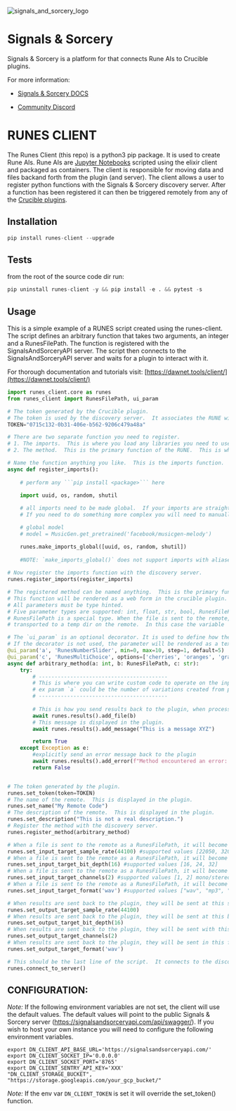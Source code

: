 ![signals_and_sorcery_logo](https://storage.googleapis.com/docs-assets/sas_runes_client_2.png)
# Signals & Sorcery

Signals & Sorcery is a platform for that connects Rune AIs to Crucible plugins.

For more information:

- [Signals & Sorcery DOCS](https://signalsandsorcery.com/)

- [Community Discord](https://discord.gg/UcHCjfpRkV)

# RUNES CLIENT

The Runes Client (this repo) is a python3 pip package.  It is used to create Rune AIs.  Rune AIs are [Jupyter Notebooks](https://jupyter.org/) scripted using the elixir client and packaged as containers. The client is responsible for moving data and files backand forth from the plugin (and server).   The client allows a user to register python functions with the Signals & Sorcery discovery server. After a function has been registered it can then be triggered remotely from any of the [Crucible plugins](https://signalsandsorcery.com/crucible-plugins/).   

## Installation

```python
pip install runes-client --upgrade
```

## Tests

from the root of the source code dir run:
```python
pip uninstall runes-client -y && pip install -e . && pytest -s
```

## Usage

This is a simple example of a RUNES script created using the runes-client.  The script defines an arbitrary function that takes two arguments, an integer and a RunesFilePath.  The function is registered with the SignalsAndSorceryAPI server.  The script then connects to the SignalsAndSorceryAPI server and waits for a plugin to interact with it. 

For thorough documentation and tutorials visit: [https://dawnet.tools/client/](https://dawnet.tools/client/)

```python
import runes_client.core as runes 
from runes_client import RunesFilePath, ui_param

# The token generated by the Crucible plugin.  
# The token is used by the discovery server.  It associates the RUNE with the plugin.
TOKEN="0715c132-0b31-406e-b562-9206c479a48a"

# There are two separate function you need to register.  
# 1. The imports.  This is where you load any libraries you need to use in your RUNE.  This is important so that the RUNE is aware when dependencies are loaded and its ready to be called from the plugin.
# 2. The method.  This is the primary function of the RUNE.  This is where you write the code that will be executed when the RUNE is triggered.

# Name the function anything you like.  This is the imports function.  This is where you load any libraries you need to use in your RUNE.
async def register_imports():
    
    # perform any ```pip install <package>``` here
   
    import uuid, os, random, shutil 

    # all imports need to be made global.  If your imports are straight forward you can use the `make_imports_global` function.
    # If you need to do something more complex you will need to manually make the imports global. For example, in this case we download a large pre-trained model and need to make it global.

    # global model
    # model = MusicGen.get_pretrained('facebook/musicgen-melody')

    runes.make_imports_global([uuid, os, random, shutil])
    
    #NOTE: `make_imports_global()` does not support imports with aliases.  You will need to manually make these global.
    
# Now register the imports function with the discovery server.
runes.register_imports(register_imports)

# The registered method can be named anything.  This is the primary function of the RUNE.  
# This function will be rendered as a web form in the crucible plugin. Note: the method must be `async`.  
# All parameters must be type hinted.  
# Five parameter types are supported: int, float, str, bool, RunesFilePath
# RunesFilePath is a special type. When the file is sent to the remote, it is intercepted by the system and 
# transported to a temp dir on the remote.  In this case the variable `b` is local path to the file.

# The `ui_param` is an optional decorator. It is used to define how the parameter input UI will be rendered in the plugin.  
# If the decorator is not used, the parameter will be rendered as a text input field. 
@ui_param('a', 'RunesNumberSlider', min=0, max=10, step=1, default=5)
@ui_param('c', 'RunesMultiChoice', options=['cherries', 'oranges', 'grapes'], default='grapes')
async def arbitrary_method(a: int, b: RunesFilePath, c: str):
    try: 
        # -----------------------------------------
        # This is where you can write custom code to operate on the input params.
        # ex param `a` could be the number of variations created from param `b` using something like MusicLM
        # -----------------------------------------
        
        # This is how you send results back to the plugin, when processing is complete.
        await runes.results().add_file(b) 
        # This message is displayed in the plugin.
        await runes.results().add_message("This is a message XYZ") 

        return True
    except Exception as e: 
        #explicitly send an error message back to the plugin
        await runes.results().add_error(f"Method encountered an error: {e}")
        return False


# The token generated by the plugin. 
runes.set_token(token=TOKEN)
# The name of the remote.  This is displayed in the plugin.
runes.set_name("My Remote Code")
# The description of the remote.  This is displayed in the plugin.
runes.set_description("This is not a real description.")
# Register the method with the discovery server.
runes.register_method(arbitrary_method)

# When a file is sent to the remote as a RunesFilePath, it will become available at this sample rate. 
runes.set_input_target_sample_rate(44100) #supported values [22050, 32000, 44100, 48000]
# When a file is sent to the remote as a RunesFilePath, it will become available at this bit rate. 
runes.set_input_target_bit_depth(16) #supported values [16, 24, 32]
# When a file is sent to the remote as a RunesFilePath, it will become available with this number of channels.
runes.set_input_target_channels(2) #supported values [1, 2] mono/stereo respectively
# When a file is sent to the remote as a RunesFilePath, it will become available in this format.
runes.set_input_target_format('wav') #supported values ["wav", "mp3", "aif", "flac"]

# When results are sent back to the plugin, they will be sent at this sample rate.
runes.set_output_target_sample_rate(44100)
# When results are sent back to the plugin, they will be sent at this bit rate.
runes.set_output_target_bit_depth(16)
# When results are sent back to the plugin, they will be sent with this number of channels.
runes.set_output_target_channels(2)
# When results are sent back to the plugin, they will be sent in this format.
runes.set_output_target_format('wav')

# This should be the last line of the script.  It connects to the discovery server and waits for a remote trigger.
runes.connect_to_server()
```


## CONFIGURATION:

*Note:* If the following environment variables are not set, the client will use the default values.  The default values will point to the public Signals & Sorcery server (https://signalsandsorceryapi.com/api/swagger/).  If you wish to host your own instance you will need to configure the following environment variables. 

```
export DN_CLIENT_API_BASE_URL='https://signalsandsorceryapi.com/'
export DN_CLIENT_SOCKET_IP='0.0.0.0'
export DN_CLIENT_SOCKET_PORT='8765'
export DN_CLIENT_SENTRY_API_KEY='XXX'
"DN_CLIENT_STORAGE_BUCKET", "https://storage.googleapis.com/your_gcp_bucket/"
```

*Note:* If the env var `DN_CLIENT_TOKEN` is set it will override the set_token() function.

